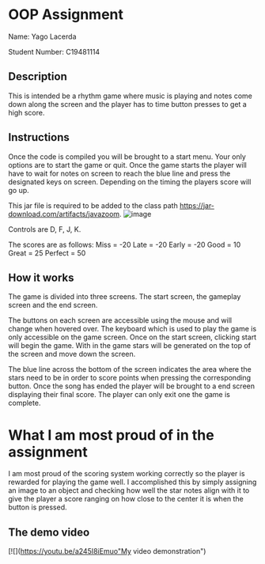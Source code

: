 # OOP Assignment
Name: Yago Lacerda

Student Number: C19481114

## Description 
This is intended be a rhythm game where music is playing and notes come down along the screen and the player has to time button presses to get a high score. 

## Instructions
Once the code is compiled you will be brought to a start menu. Your only options are to start the game or quit. Once the game starts the player will have to wait for notes on screen to reach the blue line and press the designated keys on screen. Depending on the timing the players score will go up. 

This jar file is required to be added to the class path https://jar-download.com/artifacts/javazoom. 
![image](https://user-images.githubusercontent.com/56872355/117490110-4c814f80-af66-11eb-8a16-fc255822088d.png)



Controls are D, F, J, K.

The scores are as follows:
Miss = -20
Late = -20
Early = -20
Good = 10
Great = 25
Perfect = 50

## How it works
The game is divided into three screens. The start screen, the gameplay screen and the end screen.

The buttons on each screen are accessible using the mouse and will change when hovered over. The keyboard which is used to play the game is only 
accessible on the game screen. Once on the start screen, clicking start will begin the game. With in the game stars will be generated on the top of the screen and move down the screen.

The blue line across the bottom of the screen indicates the area where the stars need to be in order to score points when pressing the corresponding button.
Once the song has ended the player will be brought to a end screen displaying their final score. The player can only exit one the game is complete.

# What I am most proud of in the assignment
I am most proud of the scoring system working correctly so the player is rewarded for playing the game well. I accomplished this by simply assigning an image to an object and checking how well the star notes align with it to give the player a score ranging on how close to the center it is when the button is pressed.

## The demo video
[![](https://youtu.be/a245I8iEmuo"My video demonstration")

